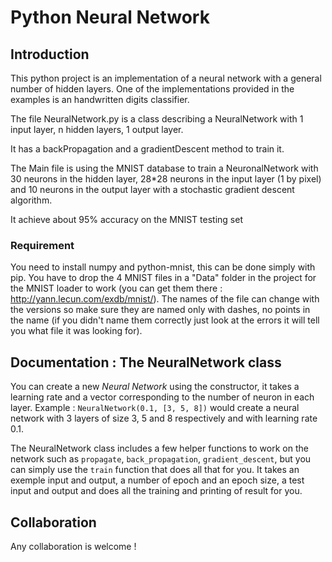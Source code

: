# Python Neural Network

## Introduction


This python project is an implementation of a neural network with a general number of hidden layers. One of the implementations provided in the examples is an handwritten digits classifier.

The file NeuralNetwork.py is a class describing a NeuralNetwork with 1 input layer, n hidden layers, 1 output layer.

It has a backPropagation and a gradientDescent method to train it.

The Main file is using the MNIST database to train a NeuronalNetwork with 30 neurons in the hidden layer, 28*28 neurons in the input layer (1 by pixel) and 10 neurons in the output layer with a stochastic gradient descent algorithm.

It achieve about 95% accuracy on the MNIST testing set


### Requirement 

You need to install numpy and python-mnist, this can be done simply with pip.
You have to drop the 4 MNIST files in a "Data" folder in the project for the MNIST loader to work
(you can get them there : http://yann.lecun.com/exdb/mnist/). The names of the file can change with the versions so make sure they are named only with dashes, no points in the name (if you didn't name them correctly just look at the errors it will tell you what file it was looking for).


## Documentation : The NeuralNetwork class

You can create a new *Neural Network* using the constructor, it takes a learning rate and a vector corresponding to the number of neuron in each layer. Example : ``NeuralNetwork(0.1, [3, 5, 8])`` would create a neural network with 3 layers of size 3, 5 and 8 respectively and with learning rate 0.1.


The NeuralNetwork class includes a few helper functions to work on the network such as ``propagate``, ``back_propagation``, ``gradient_descent``, but you can simply use the ``train`` function that does all that for you. It takes an exemple input and output, a number of epoch and an epoch size, a test input and output and does all the training and printing of result for you.


## Collaboration

Any collaboration is welcome !
